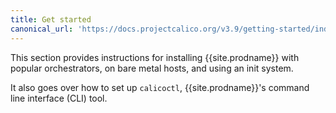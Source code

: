 ```yaml
---
title: Get started
canonical_url: 'https://docs.projectcalico.org/v3.9/getting-started/index'
---
```


This section provides instructions for installing {{site.prodname}} with popular orchestrators, on bare metal hosts,
and using an init system.

It also goes over how to set up `calicoctl`, {{site.prodname}}'s command line interface (CLI) tool.
